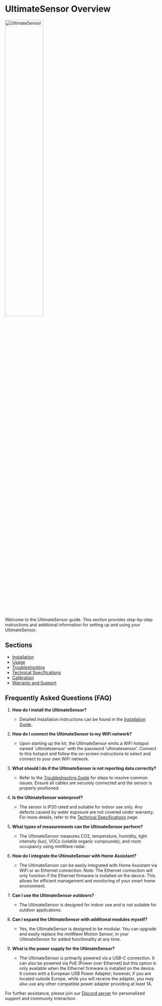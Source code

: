 # UltimateSensor Overview

<img src="/images/ultimatesensor/ultimatesensor-inaction-shop.png" alt="UltimateSensor" style="width: 50%;">


Welcome to the UltimateSensor guide. This section provides step-by-step instructions and additional information for setting up and using your UltimateSensor.

## Sections

- [Installation](installation)
- [Usage](usage)
- [Troubleshooting](troubleshooting)
- [Technical Specifications](technical-specifications)
- [Calibration](calibration)
- [Warranty and Support](warranty-and-support)

## Frequently Asked Questions (FAQ)

1. **How do I install the UltimateSensor?**
   - Detailed installation instructions can be found in the [Installation Guide](installation).

2. **How do I connect the UltimateSensor to my WiFi network?**
   - Upon starting up the kit, the UltimateSensor emits a WiFi hotspot named 'ultimatesensor' with the password 'ultimatesensor'. Connect to this hotspot and follow the on-screen instructions to select and connect to your own WiFi network.

3. **What should I do if the UltimateSensor is not reporting data correctly?**
   - Refer to the [Troubleshooting Guide](troubleshooting) for steps to resolve common issues. Ensure all cables are securely connected and the sensor is properly positioned.

4. **Is the UltimateSensor waterproof?**
   - The sensor is IP20 rated and suitable for indoor use only. Any defects caused by water exposure are not covered under warranty. For more details, refer to the [Technical Specifications](technical-specifications) page.

5. **What types of measurements can the UltimateSensor perform?**
   - The UltimateSensor measures CO2, temperature, humidity, light intensity (lux), VOCs (volatile organic compounds), and room occupancy using mmWave radar.

6. **How do I integrate the UltimateSensor with Home Assistant?**
   - The UltimateSensor can be easily integrated with Home Assistant via WiFi or an Ethernet connection. Note: The Ethernet connection will only function if the Ethernet firmware is installed on the device. This allows for efficient management and monitoring of your smart home environment.

7. **Can I use the UltimateSensor outdoors?**
   - The UltimateSensor is designed for indoor use and is not suitable for outdoor applications.

8. **Can I expand the UltimateSensor with additional modules myself?**
   - Yes, the UltimateSensor is designed to be modular. You can upgrade and easily replace the mmWave Motion Sensor, in your UltimateSensor for added functionality at any time.

9. **What is the power supply for the UltimateSensor?**
   - The UltimateSensor is primarily powered via a USB-C connection. It can also be powered via PoE (Power over Ethernet) but this option is only available when the Ethernet firmware is installed on the device. It comes with a European USB Power Adapter; however, if you are located outside Europe, while you will receive the adapter, you may also use any other compatible power adapter providing at least 1A.


For further assistance, please join our [Discord server](https://smarthomeshop.io/discord) for personalized support and community interaction.